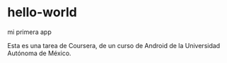 # hello-world
mi primera app

Esta es una tarea de Coursera, de un curso de Android de la Universidad Autónoma de México.
